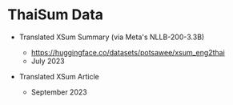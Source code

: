 # ThaiSum Data
- Translated XSum Summary (via Meta's NLLB-200-3.3B)  
  - https://huggingface.co/datasets/potsawee/xsum_eng2thai
  - July 2023

- Translated XSum Article
  - September 2023

